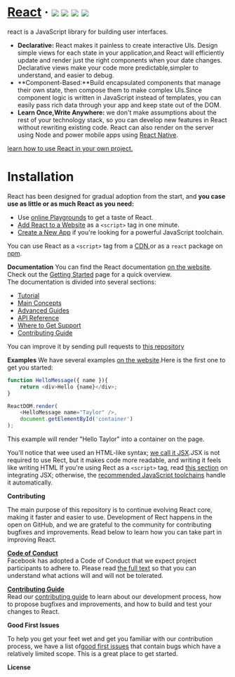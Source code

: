# [React](https://reactjs.org/) · ![](https://camo.githubusercontent.com/890acbdcb87868b382af9a4b1fac507b9659d9bf/68747470733a2f2f696d672e736869656c64732e696f2f62616467652f6c6963656e73652d4d49542d626c75652e737667) ![](https://camo.githubusercontent.com/ecb8a503e646dc22ccb59b73ba287c5229580f49/68747470733a2f2f696d672e736869656c64732e696f2f6e706d2f762f72656163742e7376673f7374796c653d666c6174) ![](https://camo.githubusercontent.com/bfd84ed5d0e5c8d97aea6d7a83aed84ba1a0b191/68747470733a2f2f636972636c6563692e636f6d2f67682f66616365626f6f6b2f72656163742e7376673f7374796c653d736869656c6426636972636c652d746f6b656e3d3a636972636c652d746f6b656e) ![](https://camo.githubusercontent.com/d4e0f63e9613ee474a7dfdc23c240b9795712c96/68747470733a2f2f696d672e736869656c64732e696f2f62616467652f5052732d77656c636f6d652d627269676874677265656e2e737667)
react is a JavaScript  library for building user interfaces.  
* **Declarative:** React makes it painless to create interactive Uls.  Design simple views for each state in your application,and React will efficiently update and render just the right components when your date changes. Declarative views make your code more predictable,simpler to understand, and easier to debug.  
* **Component-Based:**Build encapsulated components that manage their own state, then compose them to make complex  Uls.Since component logic is written in JavaScript instead of templates, you can easily pass rich data through your app and keep state out of the DOM.  
* **Learn Once,Write Anywhere:** we don't make assumptions about the rest of your technology stack, so you can develop new features in React without rewriting existing code. React can also render on the server using Node and power mobile apps using  [React Native](https://reactnative.dev/).     

[learn how to use React in your own project.](https://reactjs.org/docs/getting-started.html)  
# Installation
React has been designed for gradual adoption from the start, and **you case use as little or as much React as you need:**  
  *  Use [online Playgrounds](https://reactjs.org/docs/getting-started.html#online-playgrounds) to get a taste of React.
* [Add React to a Website](https://reactjs.org/docs/add-react-to-a-website.html) as a `<script>` tag in one minute.  
*  [Create a New App](https://reactjs.org/docs/create-a-new-react-app.html) if you're looking for a powerful JavaScript toolchain. 

You can use React as a `<script>` tag from a [CDN](https://reactjs.org/docs/cdn-links.html),or as a `react` package on [npm](https://www.npmjs.com/package/react).

**Documentation**
You can find the React documentation [on the website](https://reactjs.org/docs).  
Check out the [Getting Started](https://reactjs.org/docs/getting-started.html) page for a quick overview.  
The documentation is divided into several sections:   
* [Tutorial](https://reactjs.org/tutorial/tutorial.html)  
* [Main Concepts](https://reactjs.org/docs/hello-world.html)
* [Advanced Guides](https://reactjs.org/docs/react-api.html)
* [API Reference](https://reactjs.org/docs/react-api.html)
* [Where to Get Support](https://reactjs.org/community/support.html)
* [Contributing Guide](https://reactjs.org/docs/how-to-contribute.html)   

You can improve it by sending pull requests to [this repository](https://github.com/reactjs/reactjs.org)   

**Examples**
We have several examples [on the website](https://reactjs.org/).Here is the first one to get you started:  
```js
function HelloMessage({ name }){
    return <div>Hello {name}</div>;
}

ReactDOM.render(
    <HelloMessage name="Taylor" />,
    document.getElementById('container')
);
```
This example will render  "Hello Taylor" into a container on the page.

You'll notice that wee used an HTML-like syntax; [we call it JSX](https://reactjs.org/docs/introducing-jsx.html).JSX is not required to use Rect, but it makes code more readable, and writing it feels like writing HTML If you're using Rect as a `<script>` tag, read [this section](https://reactjs.org/docs/add-react-to-a-website.html#optional-try-react-with-jsx) on integrating JSX; otherwise, the [recommended JavaScript toolchains](https://reactjs.org/docs/create-a-new-react-app.html) handle it automatically.

**Contributing**

The main purpose of this repository is to continue evolving React core, making it faster and easier to use. Development of Rect happens in the open on GitHub, and we are grateful to the community for contributing bugfixes and improvements. Read below to learn  how you can take part in improving React.

**[Code of Conduct](https://code.fb.com/codeofconduct)**   
Facebook has adopted a Code of Conduct that we expect project participants to adhere to. Please read [the full text](https://code.fb.com/codeofconduct) so that you can understand what actions will and will not be tolerated.    

**[Contributing Guide](https://reactjs.org/contributing/how-to-contribute.html)**   
Read our [contributing guide](https://reactjs.org/contributing/how-to-contribute.html) to learn about our development process, how to propose bugfixes and improvements, and how to build and test your changes to React.

**Good First Issues**

To help you get your feet wet and get you familiar with our contribution process, we have a list of[good first issues](https://github.com/facebook/react/labels/good%20first%20issue) that contain bugs which have a relatively limited scope. This is a great place to get started.

**License**


